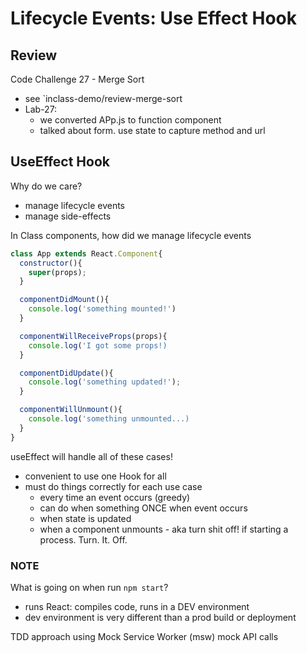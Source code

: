 # Lifecycle Events:  Use Effect Hook

## Review

Code Challenge 27 - Merge Sort

- see `inclass-demo/review-merge-sort
- Lab-27:  
  - we converted APp.js to function component
  - talked about form.  use state to capture method and url

## UseEffect Hook

Why do we care?

- manage lifecycle events
- manage side-effects

In Class components, how did we manage lifecycle events
```javascript
class App extends React.Component{
  constructor(){
    super(props);
  }

  componentDidMount(){
    console.log('something mounted!')
  }

  componentWillReceiveProps(props){
    console.log('I got some props!)
  }

  componentDidUpdate(){
    console.log('something updated!');
  }

  componentWillUnmount(){
    console.log('something unmounted...)
  }
}
```

useEffect will handle all of these cases!  
- convenient to use one Hook for all
- must do things correctly for each use case
    - every time an event occurs (greedy)
    - can do when something ONCE when event occurs 
    - when state is updated
    - when a component unmounts - aka turn shit off! if starting a process. Turn. It. Off.

### NOTE

What is going on when run `npm start`?
  - runs React: compiles code, runs in a DEV environment
  - dev environment is very different than a prod build or deployment

TDD approach using Mock Service Worker (msw) mock API calls


